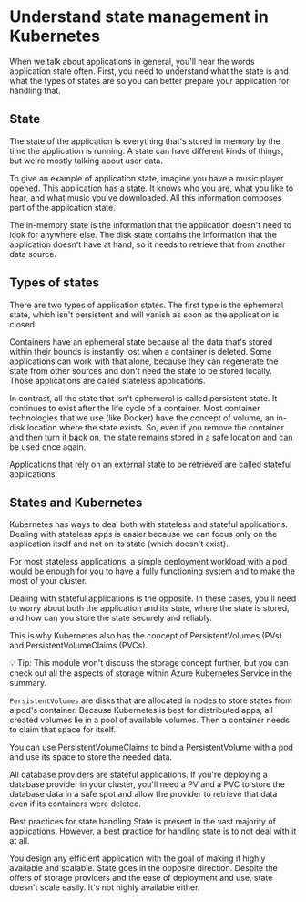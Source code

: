 # Understand state management in Kubernetes

When we talk about applications in general, you'll hear the words application state often. First, you need to understand what the state is and what the types of states are so you can better prepare your application for handling that.

## State

The state of the application is everything that's stored in memory by the time the application is running. A state can have different kinds of things, but we're mostly talking about user data.

To give an example of application state, imagine you have a music player opened. This application has a state. It knows who you are, what you like to hear, and what music you've downloaded. All this information composes part of the application state.

The in-memory state is the information that the application doesn't need to look for anywhere else. The disk state contains the information that the application doesn't have at hand, so it needs to retrieve that from another data source.

## Types of states

There are two types of application states. The first type is the ephemeral state, which isn't persistent and will vanish as soon as the application is closed.

Containers have an ephemeral state because all the data that's stored within their bounds is instantly lost when a container is deleted. Some applications can work with that alone, because they can regenerate the state from other sources and don't need the state to be stored locally. Those applications are called stateless applications.

In contrast, all the state that isn't ephemeral is called persistent state. It continues to exist after the life cycle of a container. Most container technologies that we use (like Docker) have the concept of volume, an in-disk location where the state exists. So, even if you remove the container and then turn it back on, the state remains stored in a safe location and can be used once again.

Applications that rely on an external state to be retrieved are called stateful applications.

## States and Kubernetes

Kubernetes has ways to deal both with stateless and stateful applications. Dealing with stateless apps is easier because we can focus only on the application itself and not on its state (which doesn't exist).

For most stateless applications, a simple deployment workload with a pod would be enough for you to have a fully functioning system and to make the most of your cluster.

Dealing with stateful applications is the opposite. In these cases, you'll need to worry about both the application and its state, where the state is stored, and how can you store the state securely and reliably.

This is why Kubernetes also has the concept of PersistentVolumes (PVs) and PersistentVolumeClaims (PVCs).

:bulb: Tip: This module won't discuss the storage concept further, but you can check out all the aspects of storage within Azure Kubernetes Service in the summary.

`PersistentVolumes` are disks that are allocated in nodes to store states from a pod's container. Because Kubernetes is best for distributed apps, all created volumes lie in a pool of available volumes. Then a container needs to claim that space for itself.

You can use PersistentVolumeClaims to bind a PersistentVolume with a pod and use its space to store the needed data.

All database providers are stateful applications. If you're deploying a database provider in your cluster, you'll need a PV and a PVC to store the database data in a safe spot and allow the provider to retrieve that data even if its containers were deleted.

Best practices for state handling
State is present in the vast majority of applications. However, a best practice for handling state is to not deal with it at all.

You design any efficient application with the goal of making it highly available and scalable. State goes in the opposite direction. Despite the offers of storage providers and the ease of deployment and use, state doesn't scale easily. It's not highly available either.




